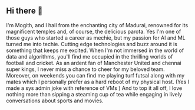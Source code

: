 ## Hi there 👋

I'm Mogith, and I hail from the enchanting city of Madurai, renowned for its magnificent temples and, of course, the delicious parota. Yes I'm one of those guys who started a career as mechie, but my passion for AI and ML turned me into techie.
Cutting edge technologies and buzz around it is something that keeps me excited.
When I'm not immersed in the world of data and algorithms, you'll find me occupied in the thrilling worlds of football and cricket. As an ardent fan of Manchester United and chennai super kings, I never miss a chance to cheer for my beloved team. 
Moreover, on weekends you can find me playing turf futsal along with my mates which I personally prefer as a hard reboot of my physical host. (Yes I made a sys admin joke with reference of VMs ) And to top it all off, I love nothing more than sipping a steaming cup of tea while engaging in lively conversations about sports and movies. 
<!--
**Mogith-P-N/Mogith-P-N** is a ✨ _special_ ✨ repository because its `README.md` (this file) appears on your GitHub profile.

Here are some ideas to get you started:

- 🔭 I’m currently working on ...
- 🌱 I’m currently learning ...
- 👯 I’m looking to collaborate on ...
- 🤔 I’m looking for help with ...
- 💬 Ask me about ...
- 📫 How to reach me: ...
- 😄 Pronouns: ...
- ⚡ Fun fact: ...
-->
